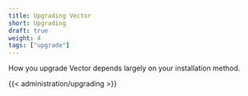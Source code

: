 ```yaml
---
title: Upgrading Vector
short: Upgrading
draft: true
weight: 4
tags: ["upgrade"]
---
```


How you upgrade Vector depends largely on your installation method.

{{< administration/upgrading >}}
